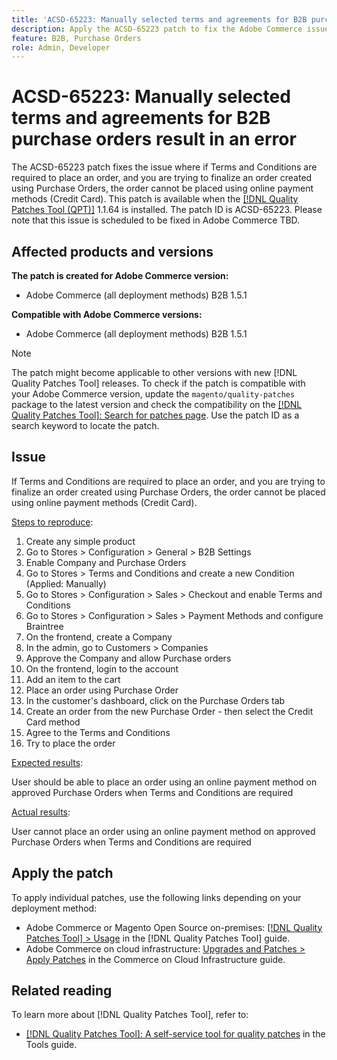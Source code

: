 ```yaml
---
title: 'ACSD-65223: Manually selected terms and agreements for B2B purchase orders result in an error'
description: Apply the ACSD-65223 patch to fix the Adobe Commerce issue where if Terms and Conditions are required to place an order, and you are trying to finalize an order created using Purchase Orders, the order cannot be placed using online payment methods (Credit Card).
feature: B2B, Purchase Orders
role: Admin, Developer
---
```


# ACSD-65223: Manually selected terms and agreements for B2B purchase orders result in an error

The ACSD-65223 patch fixes the issue where if Terms and Conditions are required to place an order, and you are trying to finalize an order created using Purchase Orders, the order cannot be placed using online payment methods (Credit Card). This patch is available when the [[!DNL Quality Patches Tool (QPT)]](/help/tools/quality-patches-tool/quality-patches-tool-to-self-serve-quality-patches.md) 1.1.64 is installed. The patch ID is ACSD-65223. Please note that this issue is scheduled to be fixed in Adobe Commerce TBD.

## Affected products and versions

**The patch is created for Adobe Commerce version:**

* Adobe Commerce (all deployment methods) B2B 1.5.1

**Compatible with Adobe Commerce versions:**

* Adobe Commerce (all deployment methods) B2B 1.5.1

>[!NOTE]
>
>The patch might become applicable to other versions with new [!DNL Quality Patches Tool] releases. To check if the patch is compatible with your Adobe Commerce version, update the `magento/quality-patches` package to the latest version and check the compatibility on the [[!DNL Quality Patches Tool]: Search for patches page](https://experienceleague.adobe.com/tools/commerce-quality-patches/index.html). Use the patch ID as a search keyword to locate the patch.

## Issue

If Terms and Conditions are required to place an order, and you are trying to finalize an order created using Purchase Orders, the order cannot be placed using online payment methods (Credit Card).

<u>Steps to reproduce</u>:

1. Create any simple product
1. Go to Stores > Configuration > General > B2B Settings
1. Enable Company and Purchase Orders
1. Go to Stores > Terms and Conditions and create a new Condition (Applied: Manually)
1. Go to Stores > Configuration > Sales > Checkout and enable Terms and Conditions
1. Go to Stores > Configuration > Sales > Payment Methods and configure Braintree
1. On the frontend, create a Company
1. In the admin, go to Customers > Companies
1. Approve the Company and allow Purchase orders
1. On the frontend, login to the account
1. Add an item to the cart
1. Place an order using Purchase Order
1. In the customer's dashboard, click on the Purchase Orders tab
1. Create an order from the new Purchase Order - then select the Credit Card method
1. Agree to the Terms and Conditions
1. Try to place the order

<u>Expected results</u>:

User should be able to place an order using an online payment method on approved Purchase Orders when Terms and Conditions are required

<u>Actual results</u>:

User cannot place an order using an online payment method on approved Purchase Orders when Terms and Conditions are required

## Apply the patch

To apply individual patches, use the following links depending on your deployment method:

* Adobe Commerce or Magento Open Source on-premises: [[!DNL Quality Patches Tool] > Usage](/help/tools/quality-patches-tool/usage.md) in the [!DNL Quality Patches Tool] guide.
* Adobe Commerce on cloud infrastructure: [Upgrades and Patches > Apply Patches](https://experienceleague.adobe.com/docs/commerce-cloud-service/user-guide/develop/upgrade/apply-patches.html) in the Commerce on Cloud Infrastructure guide.

## Related reading

To learn more about [!DNL Quality Patches Tool], refer to:

* [[!DNL Quality Patches Tool]: A self-service tool for quality patches](/help/tools/quality-patches-tool/quality-patches-tool-to-self-serve-quality-patches.md) in the Tools guide.
